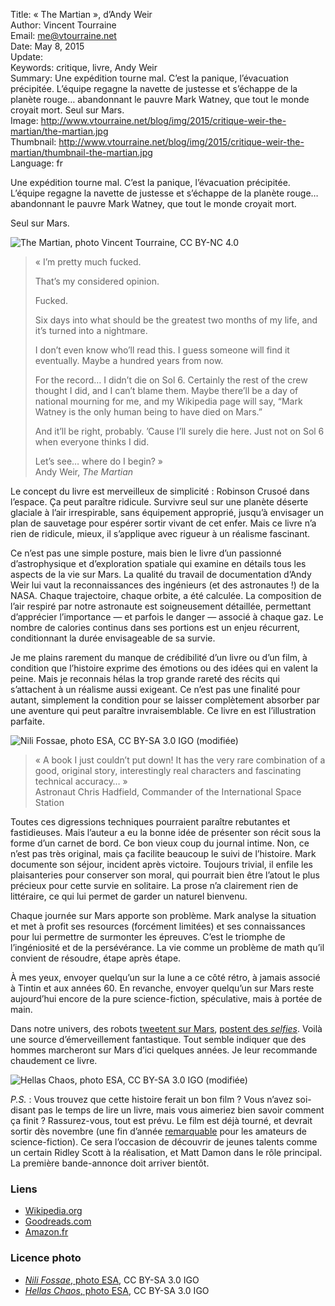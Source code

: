 Title:     « The Martian », d’Andy Weir  
Author:    Vincent Tourraine  
Email:     me@vtourraine.net  
Date:      May 8, 2015  
Update:    
Keywords:  critique, livre, Andy Weir  
Summary:   Une expédition tourne mal. C’est la panique, l’évacuation précipitée. L’équipe regagne la navette de justesse et s’échappe de la planète rouge… abandonnant le pauvre Mark Watney, que tout le monde croyait mort. Seul sur Mars.  
Image:     http://www.vtourraine.net/blog/img/2015/critique-weir-the-martian/the-martian.jpg  
Thumbnail: http://www.vtourraine.net/blog/img/2015/critique-weir-the-martian/thumbnail-the-martian.jpg  
Language:  fr  

Une expédition tourne mal. C’est la panique, l’évacuation précipitée. L’équipe regagne la navette de justesse et s’échappe de la planète rouge… abandonnant le pauvre Mark Watney, que tout le monde croyait mort.

Seul sur Mars.

![_The Martian_, photo Vincent Tourraine, CC BY-NC 4.0][Cover]

> « I’m pretty much fucked.  
>  
> That’s my considered opinion.  
>  
> Fucked.  
>  
> Six days into what should be the greatest two months of my life, and it’s turned into a nightmare.  
>  
> I don’t even know who’ll read this. I guess someone will find it eventually. Maybe a hundred years from now.  
>  
> For the record… I didn’t die on Sol 6. Certainly the rest of the crew thought I did, and I can’t blame them. Maybe there’ll be a day of national mourning for me, and my Wikipedia page will say, “Mark Watney is the only human being to have died on Mars.”  
>  
> And it’ll be right, probably. ’Cause I’ll surely die here. Just not on Sol 6 when everyone thinks I did.  
>  
> Let’s see… where do I begin? »  
> Andy Weir, _The Martian_

Le concept du livre est merveilleux de simplicité : Robinson Crusoé dans l’espace. Ça peut paraître ridicule. Survivre seul sur une planète déserte glaciale à l’air irrespirable, sans équipement approprié, jusqu’à envisager un plan de sauvetage pour espérer sortir vivant de cet enfer. Mais ce livre n’a rien de ridicule, mieux, il s’applique avec rigueur à un réalisme fascinant. 

Ce n’est pas une simple posture, mais bien le livre d’un passionné d’astrophysique et d’exploration spatiale qui examine en détails tous les aspects de la vie sur Mars. La qualité du travail de documentation d’Andy Weir lui vaut la reconnaissances des ingénieurs (et des astronautes !) de la NASA. Chaque trajectoire, chaque orbite, a été calculée. La composition de l’air respiré par notre astronaute est soigneusement détaillée, permettant d’apprécier l’importance — et parfois le danger — associé à chaque gaz. Le nombre de calories continus dans ses portions est un enjeu récurrent, conditionnant la durée envisageable de sa survie. 

Je me plains rarement du manque de crédibilité d’un livre ou d’un film, à condition que l’histoire exprime des émotions ou des idées qui en valent la peine. Mais je reconnais hélas la trop grande rareté des récits qui s’attachent à un réalisme aussi exigeant. Ce n’est pas une finalité pour autant, simplement la condition pour se laisser complètement absorber par une aventure qui peut paraître invraisemblable. Ce livre en est l’illustration parfaite.

![Nili Fossae, photo ESA, CC BY-SA 3.0 IGO (modifiée)][Nili Fossae]

> « A book I just couldn’t put down! It has the very rare combination of a good, original story, interestingly real characters and fascinating technical accuracy… »  
> Astronaut Chris Hadfield, Commander of the International Space Station

Toutes ces digressions techniques pourraient paraître rebutantes et fastidieuses. Mais l’auteur a eu la bonne idée de présenter son récit sous la forme d’un carnet de bord. Ce bon vieux coup du journal intime. Non, ce n’est pas très original, mais ça facilite beaucoup le suivi de l’histoire. Mark documente son séjour, incident après victoire. Toujours trivial, il enfile les plaisanteries pour conserver son moral, qui pourrait bien être l’atout le plus précieux pour cette survie en solitaire. La prose n’a clairement rien de littéraire, ce qui lui permet de garder un naturel bienvenu.

Chaque journée sur Mars apporte son problème. Mark analyse la situation et met à profit ses resources (forcément limitées) et ses connaissances pour lui permettre de surmonter les épreuves. C’est le triomphe de l’ingéniosité et de la persévérance. La vie comme un problème de math qu’il convient de résoudre, étape après étape.

À mes yeux, envoyer quelqu’un sur la lune a ce côté rétro, à jamais associé à Tintin et aux années 60. En revanche, envoyer quelqu’un sur Mars reste aujourd’hui encore de la pure science-fiction, spéculative, mais à portée de main. 

Dans notre univers, des robots [tweetent sur Mars](https://twitter.com/marscuriosity), [postent des _selfies_](https://www.nasa.gov/jpl/msl/latest-selfie-from-nasa-mars-rover-shows-wide-context). Voilà une source d’émerveillement fantastique. Tout semble indiquer que des hommes marcheront sur Mars d’ici quelques années. Je leur recommande chaudement ce livre. 

![Hellas Chaos, photo ESA, CC BY-SA 3.0 IGO (modifiée)][Hellas Chaos]

_P.S._ : Vous trouvez que cette histoire ferait un bon film ? Vous n’avez soi-disant pas le temps de lire un livre, mais vous aimeriez bien savoir comment ça finit ? Rassurez-vous, tout est prévu. Le film est déjà tourné, et devrait sortir dès novembre (une fin d’année [remarquable](http://www.starwars.com/films/star-wars-episode-vii-the-force-awakens) pour les amateurs de science-fiction). Ce sera l’occasion de découvrir de jeunes talents comme un certain Ridley Scott à la réalisation, et Matt Damon dans le rôle principal. La première bande-annonce doit arriver bientôt. 


### Liens

- [Wikipedia.org](http://en.wikipedia.org/wiki/The_Martian_(Weir_novel))
- [Goodreads.com](https://www.goodreads.com/book/show/18007564-the-martian)
- [Amazon.fr](http://www.amazon.fr/dp/0804139024)

### Licence photo

- [_Nili Fossae_, photo ESA](http://www.esa.int/spaceinimages/Images/2015/01/Nili_Fossae), CC BY-SA 3.0 IGO
- [_Hellas Chaos_, photo ESA](http://www.esa.int/spaceinimages/Images/2014/11/Hellas_Chaos), CC BY-SA 3.0 IGO


[Cover]: http://www.vtourraine.net/blog/img/2015/critique-weir-the-martian/the-martian.jpg
[Nili Fossae]: http://www.vtourraine.net/blog/img/2015/critique-weir-the-martian/nili-fossae.jpg
[Hellas Chaos]: http://www.vtourraine.net/blog/img/2015/critique-weir-the-martian/hellas-chaos.jpg
